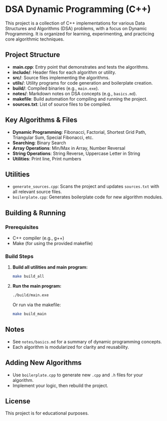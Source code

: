 # DSA Dynamic Programming (C++)

This project is a collection of C++ implementations for various Data Structures and Algorithms (DSA) problems, with a focus on Dynamic Programming. It is organized for learning, experimenting, and practicing core algorithmic techniques.

## Project Structure

- **main.cpp**: Entry point that demonstrates and tests the algorithms.
- **include/**: Header files for each algorithm or utility.
- **src/**: Source files implementing the algorithms.
- **utils/**: Utility programs for code generation and boilerplate creation.
- **build/**: Compiled binaries (e.g., `main.exe`).
- **notes/**: Markdown notes on DSA concepts (e.g., `basics.md`).
- **makefile**: Build automation for compiling and running the project.
- **sources.txt**: List of source files to be compiled.

## Key Algorithms & Files

- **Dynamic Programming**: Fibonacci, Factorial, Shortest Grid Path, Triangular Sum, Special Fibonacci, etc.
- **Searching**: Binary Search
- **Array Operations**: Min/Max in Array, Number Reversal
- **String Operations**: String Reverse, Uppercase Letter in String
- **Utilities**: Print line, Print numbers

## Utilities

- `generate_sources.cpp`: Scans the project and updates `sources.txt` with all relevant source files.
- `boilerplate.cpp`: Generates boilerplate code for new algorithm modules.

## Building & Running

### Prerequisites

- C++ compiler (e.g., g++)
- Make (for using the provided makefile)

### Build Steps

1. **Build all utilities and main program:**
   ```sh
   make build_all
   ```
2. **Run the main program:**
   ```sh
   ./build/main.exe
   ```
   Or run via the makefile:
   ```sh
   make build_main
   ```

## Notes

- See `notes/basics.md` for a summary of dynamic programming concepts.
- Each algorithm is modularized for clarity and reusability.

## Adding New Algorithms

- Use `boilerplate.cpp` to generate new `.cpp` and `.h` files for your algorithm.
- Implement your logic, then rebuild the project.

## License

This project is for educational purposes.
